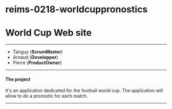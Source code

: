 # reims-0218-worldcuppronostics


# World Cup Web site 

-----------------

* Tanguy (**ScrumMaster**)
* Arnaud (**Developper**)
* Pierre (**ProductOwner**)


____________________________________________________________
#### The project
It's an application dedicated for the football world cup.
The application will allow to do a pronostic for each match.
_____________________________________________________________